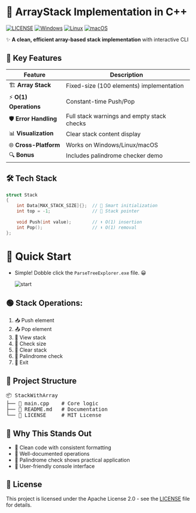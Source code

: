 # 🚀 ArrayStack Implementation in C++
[![LICENSE](https://img.shields.io/badge/LICENSE-important?style=flat-square&color=FF6600)](./LICENSE.txt)
[![Windows](https://img.shields.io/badge/Windows-0078D6?style=flat-square&logo=windows&logoColor=white)]()
[![Linux](https://img.shields.io/badge/Linux-FCC624?style=flat-square&logo=linux&logoColor=black)]()
[![macOS](https://img.shields.io/badge/macOS-000000?style=flat-square&logo=apple&logoColor=white)]()

✨ **A clean, efficient array-based stack implementation** with interactive CLI  

## 🎯 Key Features
| Feature          | Description                          |
|------------------|--------------------------------------|
| 🏗️ **Array Stack** | Fixed-size (100 elements) implementation |
| ⚡ **O(1) Operations** | Constant-time Push/Pop |
| 🛡️ **Error Handling** | Full stack warnings and empty stack checks |
| 📊 **Visualization** | Clear stack content display |
| 🌐 **Cross-Platform** | Works on Windows/Linux/macOS |
| 🔍 **Bonus** | Includes palindrome checker demo |

## 🛠️ Tech Stack
```cpp
struct Stack 
{
    int Data[MAX_STACK_SIZE]{};  // 🧠 Smart initialization
    int top = -1;                // 📍 Stack pointer
    
    void Push(int value);        // ⬆️ O(1) insertion
    int Pop();                   // ⬇️ O(1) removal
};
```
# 🚀 Quick Start

 + Simple! Dobble click the `ParseTreeExplorer.exe` file. 😀

   ![start](https://i.imgur.com/0udBGjn.png)

## 🟢 Stack Operations:

1) 📥 Push element  
2) 📤 Pop element  
3) 👀 View stack  
4) 📏 Check size  
5) 🧹 Clear stack  
6) 🔄 Palindrome check  
7) 🚪 Exit

## 📂 Project Structure

<pre>
📦&nbsp;StackWithArray
├──&nbsp;📜&nbsp;main.cpp&nbsp;&nbsp;&nbsp;&nbsp;#&nbsp;Core&nbsp;logic
├──&nbsp;📄&nbsp;README.md&nbsp;&nbsp;&nbsp;#&nbsp;Documentation
└──&nbsp;📄&nbsp;LICENSE&nbsp;&nbsp;&nbsp;&nbsp;&nbsp;#&nbsp;MIT&nbsp;License
</pre>


## 🌟 Why This Stands Out
 * 🧼 Clean code with consistent formatting
 * 📝 Well-documented operations
 * 🔄 Palindrome check shows practical application
 * 🎨 User-friendly console interface

## 📜 License
This project is licensed under the Apache License 2.0 - see the [LICENSE](LICENSE.txt) file for details.
